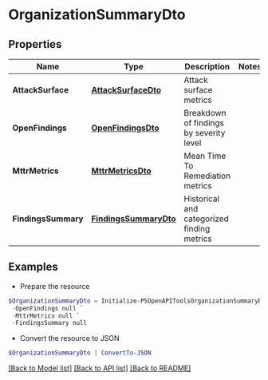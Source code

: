 # OrganizationSummaryDto
## Properties

Name | Type | Description | Notes
------------ | ------------- | ------------- | -------------
**AttackSurface** | [**AttackSurfaceDto**](AttackSurfaceDto.md) | Attack surface metrics | 
**OpenFindings** | [**OpenFindingsDto**](OpenFindingsDto.md) | Breakdown of findings by severity level | 
**MttrMetrics** | [**MttrMetricsDto**](MttrMetricsDto.md) | Mean Time To Remediation metrics | 
**FindingsSummary** | [**FindingsSummaryDto**](FindingsSummaryDto.md) | Historical and categorized finding metrics | 

## Examples

- Prepare the resource
```powershell
$OrganizationSummaryDto = Initialize-PSOpenAPIToolsOrganizationSummaryDto  -AttackSurface null `
 -OpenFindings null `
 -MttrMetrics null `
 -FindingsSummary null
```

- Convert the resource to JSON
```powershell
$OrganizationSummaryDto | ConvertTo-JSON
```

[[Back to Model list]](../README.md#documentation-for-models) [[Back to API list]](../README.md#documentation-for-api-endpoints) [[Back to README]](../README.md)

